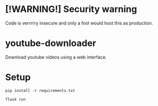 # [!WARNING!] Security warning
Code is verrrrry insecure and only a fool would host this as production.

# youtube-downloader
Download youtube videos using a web interface.

# Setup
```
pip install -r requirements.txt
```

```
flask run
```

